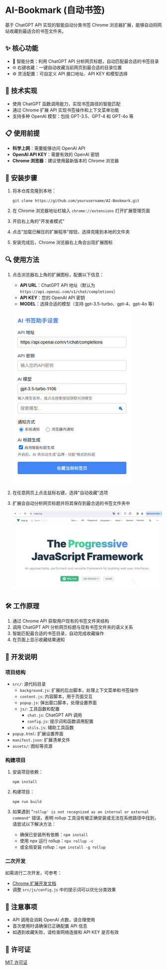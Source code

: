 # AI-Bookmark (自动书签)

基于 ChatGPT API 实现的智能自动分类书签 Chrome 浏览器扩展，能够自动将网站收藏到最适合的书签文件夹。

## ✨ 核心功能

- 🤖 智能分类：利用 ChatGPT API 分析网页标题，自动匹配最合适的书签目录
- 🌐 右键收藏：一键自动收藏当前网页到最合适的目录位置
- ⚙️ 灵活配置：可自定义 API 接口地址、API KEY 和模型选择

## 🔧 技术实现

- 使用 ChatGPT 函数调用能力，实现书签路径的智能匹配
- 通过 Chrome 扩展 API 实现书签操作和上下文菜单功能
- 支持多种 OpenAI 模型：包括 GPT-3.5、GPT-4 和 GPT-4o 等

## 📋 使用前提

- **科学上网**：需要能够访问 OpenAI API
- **OpenAI API KEY**：需要有效的 OpenAI 密钥
- **Chrome 浏览器**：建议使用最新版本的 Chrome 浏览器

## 🚀 安装步骤

1. 将本仓库克隆到本地：
   ```
   git clone https://github.com/yourusername/AI-Bookmark.git
   ```

2. 在 Chrome 浏览器地址栏输入 `chrome://extensions` 打开扩展管理页面

3. 开启右上角的"开发者模式"

4. 点击"加载已解压的扩展程序"按钮，选择克隆到本地的文件夹

5. 安装完成后，Chrome 浏览器右上角会出现扩展图标

## 🔍 使用方法

1. 点击浏览器右上角的扩展图标，配置以下信息：
   - **API URL**：ChatGPT API 地址（默认为 `https://api.openai.com/v1/chat/completions`）
   - **API KEY**：您的 OpenAI API 密钥
   - **MODEL**：选择合适的模型（支持 gpt-3.5-turbo、gpt-4、gpt-4o 等）

   ![配置界面](/img/config.png)

2. 在任意网页上点击鼠标右键，选择"自动收藏"选项

3. 扩展会自动分析网页标题并将其保存到最合适的书签文件夹中

   ![使用演示](/img/use.gif)

## 🛠️ 工作原理

1. 通过 Chrome API 获取用户现有的书签文件夹结构
2. 调用 ChatGPT API 分析网页标题与现有书签文件夹的语义关系
3. 智能匹配最合适的书签目录，自动完成收藏操作
4. 在页面上显示收藏结果通知

## 🔄 开发说明

### 项目结构
- `src/`: 源代码目录
  - `background.js`: 扩展的后台脚本，处理上下文菜单和书签操作
  - `content.js`: 内容脚本，用于页面交互
  - `popup.js`: 弹出窗口脚本，处理设置界面
  - `js/`: 工具函数和配置
    - `chat.js`: ChatGPT API 调用
    - `config.js`: 提示词和函数调用配置
    - `utils.js`: 辅助工具函数
- `popup.html`: 扩展设置界面
- `manifest.json`: 扩展清单文件
- `assets/`: 图标等资源

### 构建项目
1. 安装项目依赖：
   ```
   npm install
   ```

2. 构建项目：
   ```
   npm run build
   ```

3. 如果遇到 "`rollup' is not recognized as an internal or external command"` 错误，表明 rollup 工具没有被正确安装或无法在系统路径中找到，请尝试以下解决方法：
   - 确保已安装所有依赖：`npm install`
   - 使用 npx 运行 rollup：`npx rollup -c`
   - 或全局安装 rollup：`npm install -g rollup`

### 二次开发
如需进行二次开发，可参考：
- [Chrome 扩展开发文档](https://developer.chrome.com/docs/extensions/get-started/tutorial/hello-world?hl=zh-cn)
- 调整 `src/js/config.js` 中的提示词可以优化分类效果

## 📝 注意事项

- API 调用会消耗 OpenAI 点数，请合理使用
- 首次使用时请确保已正确配置 API 信息
- 如遇到收藏失败，请检查网络连接和 API KEY 是否有效

## 📜 许可证

[MIT 许可证](LICENSE)

